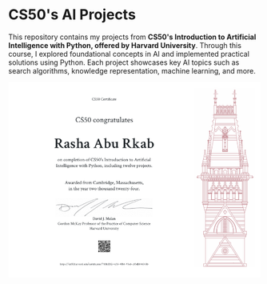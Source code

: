 # CS50's AI Projects 

This repository contains my projects from **CS50's Introduction to Artificial Intelligence with Python, offered by Harvard University**. Through this course, I explored foundational concepts in AI and implemented practical solutions using Python. Each project showcases key AI topics such as search algorithms, knowledge representation, machine learning, and more.

![CERTIFICATION](image.png)

